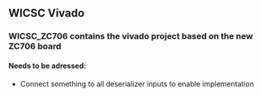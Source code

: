 ## WICSC Vivado

### WICSC_ZC706 contains the vivado project based on the new ZC706 board

#### Needs to be adressed:

* Connect something to all deserializer inputs to enable implementation


